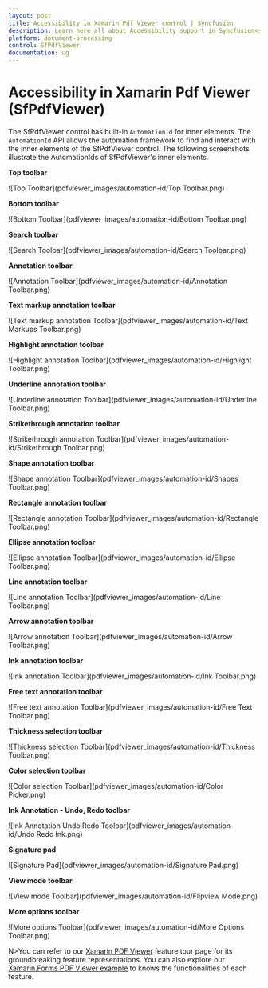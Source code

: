 ```yaml
---
layout: post
title: Accessibility in Xamarin Pdf Viewer control | Syncfusion
description: Learn here all about Accessibility support in Syncfusion<sup>®</sup> Xamarin Pdf Viewer (SfPdfViewer) control and more.
platform: document-processing
control: SfPdfViewer
documentation: ug
---
```


# Accessibility in Xamarin Pdf Viewer (SfPdfViewer)

The SfPdfViewer control has built-in `AutomationId` for inner elements. The `AutomationId` API allows the automation framework to find and interact with the inner elements of the SfPdfViewer control. The following screenshots illustrate the AutomationIds of SfPdfViewer's inner elements. 

**Top toolbar**

![Top Toolbar](pdfviewer_images/automation-id/Top Toolbar.png)

**Bottom toolbar**

![Bottom Toolbar](pdfviewer_images/automation-id/Bottom Toolbar.png)

**Search toolbar**

![Search Toolbar](pdfviewer_images/automation-id/Search Toolbar.png)

**Annotation toolbar**

![Annotation Toolbar](pdfviewer_images/automation-id/Annotation Toolbar.png)

**Text markup annotation toolbar**

![Text markup annotation Toolbar](pdfviewer_images/automation-id/Text Markups Toolbar.png)

**Highlight annotation toolbar**

![Highlight annotation Toolbar](pdfviewer_images/automation-id/Highlight Toolbar.png)

**Underline annotation toolbar**

![Underline annotation Toolbar](pdfviewer_images/automation-id/Underline Toolbar.png)

**Strikethrough annotation toolbar**

![Strikethrough annotation Toolbar](pdfviewer_images/automation-id/Strikethrough Toolbar.png)

**Shape annotation toolbar**

![Shape annotation Toolbar](pdfviewer_images/automation-id/Shapes Toolbar.png)

**Rectangle annotation toolbar**

![Rectangle annotation Toolbar](pdfviewer_images/automation-id/Rectangle Toolbar.png)

**Ellipse annotation toolbar**

![Ellipse annotation Toolbar](pdfviewer_images/automation-id/Ellipse Toolbar.png)

**Line annotation toolbar**

![Line annotation Toolbar](pdfviewer_images/automation-id/Line Toolbar.png)

**Arrow annotation toolbar**

![Arrow annotation Toolbar](pdfviewer_images/automation-id/Arrow Toolbar.png)

**Ink annotation toolbar**

![Ink annotation Toolbar](pdfviewer_images/automation-id/Ink Toolbar.png)

**Free text annotation toolbar**

![Free text annotation Toolbar](pdfviewer_images/automation-id/Free Text Toolbar.png)

**Thickness selection toolbar**

![Thickness selection Toolbar](pdfviewer_images/automation-id/Thickness Toolbar.png)

**Color selection toolbar**

![Color selection Toolbar](pdfviewer_images/automation-id/Color Picker.png)

**Ink Annotation - Undo, Redo toolbar**

![Ink Annotation Undo Redo Toolbar](pdfviewer_images/automation-id/Undo Redo Ink.png)

**Signature pad**

![Signature Pad](pdfviewer_images/automation-id/Signature Pad.png)

**View mode toolbar**

![View mode Toolbar](pdfviewer_images/automation-id/Flipview Mode.png)

**More options toolbar**

![More options Toolbar](pdfviewer_images/automation-id/More Options Toolbar.png)

N>You can refer to our [Xamarin PDF Viewer](https://www.syncfusion.com/xamarin-ui-controls/xamarin-pdf-viewer) feature tour page for its groundbreaking feature representations. You can also explore our [Xamarin.Forms PDF Viewer example](https://github.com/syncfusion/xamarin-demos/tree/master/Forms/PdfViewer) to knows the functionalities of each feature.
